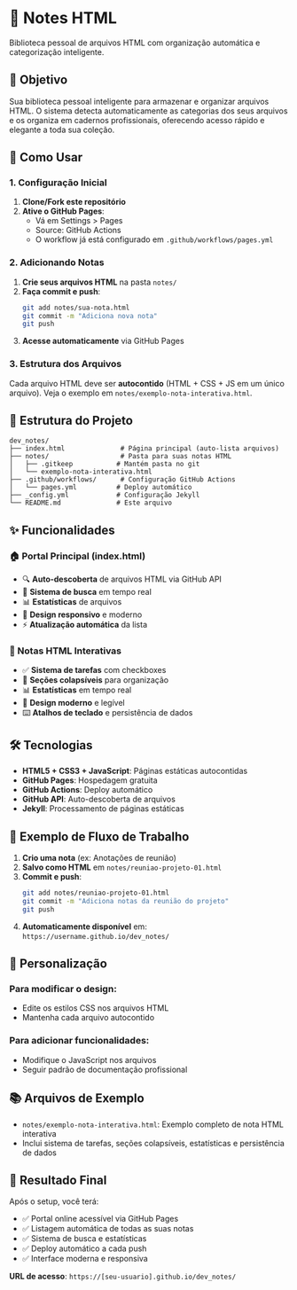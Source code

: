 # 📝 Notes HTML

Biblioteca pessoal de arquivos HTML com organização automática e categorização inteligente.

## 🎯 Objetivo

Sua biblioteca pessoal inteligente para armazenar e organizar arquivos HTML. O sistema detecta automaticamente as categorias dos seus arquivos e os organiza em cadernos profissionais, oferecendo acesso rápido e elegante a toda sua coleção.

## 🚀 Como Usar

### 1. Configuração Inicial

1. **Clone/Fork este repositório**
2. **Ative o GitHub Pages**:
   - Vá em Settings > Pages
   - Source: GitHub Actions
   - O workflow já está configurado em `.github/workflows/pages.yml`

### 2. Adicionando Notas

1. **Crie seus arquivos HTML** na pasta `notes/`
2. **Faça commit e push**:
   ```bash
   git add notes/sua-nota.html
   git commit -m "Adiciona nova nota"
   git push
   ```
3. **Acesse automaticamente** via GitHub Pages

### 3. Estrutura dos Arquivos

Cada arquivo HTML deve ser **autocontido** (HTML + CSS + JS em um único arquivo). Veja o exemplo em `notes/exemplo-nota-interativa.html`.

## 📁 Estrutura do Projeto

```
dev_notes/
├── index.html              # Página principal (auto-lista arquivos)
├── notes/                  # Pasta para suas notas HTML
│   ├── .gitkeep           # Mantém pasta no git
│   └── exemplo-nota-interativa.html
├── .github/workflows/      # Configuração GitHub Actions
│   └── pages.yml          # Deploy automático
├── _config.yml            # Configuração Jekyll
└── README.md              # Este arquivo
```

## ✨ Funcionalidades

### 🏠 Portal Principal (index.html)
- 🔍 **Auto-descoberta** de arquivos HTML via GitHub API
- 🔎 **Sistema de busca** em tempo real
- 📊 **Estatísticas** de arquivos
- 📱 **Design responsivo** e moderno
- ⚡ **Atualização automática** da lista

### 📝 Notas HTML Interativas
- ✅ **Sistema de tarefas** com checkboxes
- 📁 **Seções colapsíveis** para organização
- 📊 **Estatísticas** em tempo real
- 🎨 **Design moderno** e legível
- ⌨️ **Atalhos de teclado** e persistência de dados

## 🛠️ Tecnologias

- **HTML5 + CSS3 + JavaScript**: Páginas estáticas autocontidas
- **GitHub Pages**: Hospedagem gratuita
- **GitHub Actions**: Deploy automático
- **GitHub API**: Auto-descoberta de arquivos
- **Jekyll**: Processamento de páginas estáticas

## 📝 Exemplo de Fluxo de Trabalho

1. **Crio uma nota** (ex: Anotações de reunião)
2. **Salvo como HTML** em `notes/reuniao-projeto-01.html`
3. **Commit e push**:
   ```bash
   git add notes/reuniao-projeto-01.html
   git commit -m "Adiciona notas da reunião do projeto"
   git push
   ```
4. **Automaticamente disponível** em: `https://username.github.io/dev_notes/`

## 🔧 Personalização

### Para modificar o design:
- Edite os estilos CSS nos arquivos HTML
- Mantenha cada arquivo autocontido

### Para adicionar funcionalidades:
- Modifique o JavaScript nos arquivos
- Seguir padrão de documentação profissional

## 📚 Arquivos de Exemplo

- `notes/exemplo-nota-interativa.html`: Exemplo completo de nota HTML interativa
- Inclui sistema de tarefas, seções colapsíveis, estatísticas e persistência de dados

## 🎉 Resultado Final

Após o setup, você terá:
- ✅ Portal online acessível via GitHub Pages
- ✅ Listagem automática de todas as suas notas
- ✅ Sistema de busca e estatísticas
- ✅ Deploy automático a cada push
- ✅ Interface moderna e responsiva

**URL de acesso**: `https://[seu-usuario].github.io/dev_notes/`